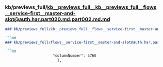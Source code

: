 ### kb/previews_full/kb__previews_full__kb__previews_full__flows__service-first__master-and-slot@auth.har.part020.md.part002.md.md

```md
### kb/previews_full/kb__previews_full__flows__service-first__master-and-slot@auth.har.part020.md.part002.md

```md
### kb/previews_full/flows__service-first__master-and-slot@auth.har.part020.md (part 002)

```md
                      "columnNumber": 5760
                        },
```

```

```

```
